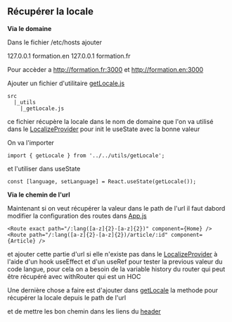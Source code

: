 ## Récupérer la locale

**Via le domaine**

Dans le fichier /etc/hosts ajouter

127.0.0.1 formation.en
127.0.0.1 formation.fr

Pour accèder a http://formation.fr:3000 et http://formation.en:3000

Ajouter un fichier d'utilitaire [getLocale.js](https://github.com/wonknu/formation-react/blob/40fceed5fb0f34573b8c74109e90c8d8cbc3e7d1/src/utils/getLocale.js)

```
src
  |_utils
    |_getLocale.js
```

ce fichier récupère la locale dans le nom de domaine que l'on va utilisé dans le [LocalizeProvider](https://github.com/wonknu/formation-react/blob/40fceed5fb0f34573b8c74109e90c8d8cbc3e7d1/src/components/localize/index.js) pour init le useState avec la bonne valeur

On va l'importer 
```
import { getLocale } from '../../utils/getLocale';
```
et l'utiliser dans useState
```
const [language, setLanguage] = React.useState(getLocale());
```

**Via le chemin de l'url**

Maintenant si on veut récupérer la valeur dans le path de l'url il faut dabord modifier la configuration des routes dans [App.js](https://github.com/wonknu/formation-react/blob/c6e16873a20c3257862a0541ccfba12db7af68d5/src/App.js)

```
<Route exact path="/:lang([a-z]{2}-[a-z]{2})" component={Home} />
<Route path="/:lang([a-z]{2}-[a-z]{2})/article/:id" component={Article} />
```

et ajouter cette partie d'url si elle n'existe pas dans le [LocalizeProvider](https://github.com/wonknu/formation-react/blob/c6e16873a20c3257862a0541ccfba12db7af68d5/src/components/localize/index.js) à l'aide d'un hook useEffect et d'un useRef pour tester la previous valeur du code langue, pour cela on a besoin de la variable history du router qui peut être récupéré avec withRouter qui est un HOC

Une dernière chose a faire est d'ajouter dans [getLocale](https://github.com/wonknu/formation-react/blob/c6e16873a20c3257862a0541ccfba12db7af68d5/src/utils/getLocale.js) la methode pour récupérer la locale depuis le path de l'url

et de mettre les bon chemin dans les liens du [header](https://github.com/wonknu/formation-react/blob/c6e16873a20c3257862a0541ccfba12db7af68d5/src/components/header/index.js)